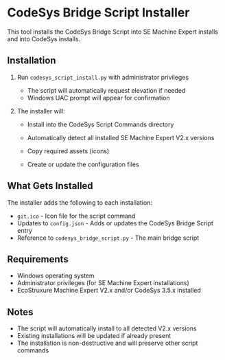 # CodeSys Bridge Script Installer

This tool installs the CodeSys Bridge Script into SE Machine Expert installs and into CodeSys installs.

## Installation

1. Run `codesys_script_install.py` with administrator privileges
   - The script will automatically request elevation if needed
   - Windows UAC prompt will appear for confirmation

2. The installer will:
   - Install into the CodeSys Script Commands directory
   - Automatically detect all installed SE Machine Expert V2.x versions

   - Copy required assets (icons)
   - Create or update the configuration files

## What Gets Installed

The installer adds the following to each installation:
- `git.ico` - Icon file for the script command
- Updates to `config.json` - Adds or updates the CodeSys Bridge Script entry
- Reference to `codesys_bridge_script.py` - The main bridge script

## Requirements

- Windows operating system
- Administrator privileges (for SE Machine Expert installations)
- EcoStruxure Machine Expert V2.x and/or CodeSys 3.5.x installed


## Notes

- The script will automatically install to all detected V2.x versions
- Existing installations will be updated if already present
- The installation is non-destructive and will preserve other script commands
